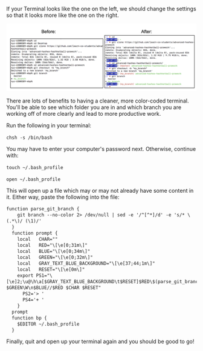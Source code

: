 If your Terminal looks like the one on the left, we should change the settings so that it looks more like the one on the right.

![img](./terminal.png)


There are lots of benefits to having a cleaner, more color-coded terminal. You'll be able to see which folder you are in and which branch you are working off of more clearly and lead to more productive work.

Run the following in your terminal:

`chsh -s /bin/bash`

You may have to enter your computer's password next. Otherwise, continue with:

`touch ~/.bash_profile`

`open ~/.bash_profile`

This will open up a file which may or may not already have some content in it. Either way, paste the following into the file:

```
function parse_git_branch {
    git branch --no-color 2> /dev/null | sed -e '/^[^*]/d' -e 's/* \(.*\)/ (\1)/'
  }
  function prompt {
    local   CHAR=""
    local   RED="\[\e[0;31m\]"
    local   BLUE="\[\e[0;34m\]"
    local   GREEN="\[\e[0;32m\]"
    local   GRAY_TEXT_BLUE_BACKGROUND="\[\e[37;44;1m\]"
    local   RESET="\[\e[0m\]"
    export PS1="\[\e]2;\u@\h\a[$GRAY_TEXT_BLUE_BACKGROUND\t$RESET]$RED\$(parse_git_branch) $GREEN\W\n$BLUE//$RED $CHAR $RESET"
      PS2='> '
      PS4='+ '
    }
  prompt
  function bp {
    $EDITOR ~/.bash_profile
  }
```

Finally, quit and open up your terminal again and you should be good to go!